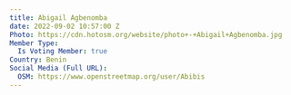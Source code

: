 ```yaml
---
title: Abigail Agbenomba
date: 2022-09-02 10:57:00 Z
Photo: https://cdn.hotosm.org/website/photo+-+Abigail+Agbenomba.jpg
Member Type:
  Is Voting Member: true
Country: Benin
Social Media (Full URL):
  OSM: https://www.openstreetmap.org/user/Abibis
---
```



